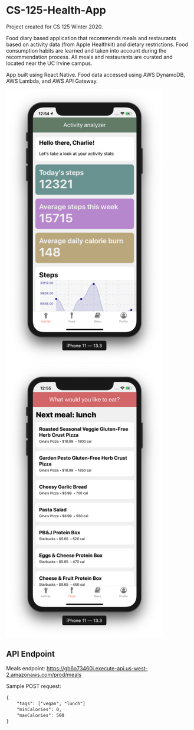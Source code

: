# CS-125-Health-App

Project created for CS 125 Winter 2020.

Food diary based application that recommends meals and restaurants based on activity data (from Apple Healthkit) and dietary restrictions. Food consumption habits are learned and taken into account during the recommendation process. All meals and restaurants are curated and located near the UC Irvine campus.

App built using React Native. Food data accessed using AWS DynamoDB, AWS Lambda, and AWS API Gateway.

<img src="Activity-screen.png" width="425"/> <img src="Diary-screen.png" width="425"/> 


## API Endpoint

Meals endpoint: https://gb6o73460i.execute-api.us-west-2.amazonaws.com/prod/meals

Sample POST request:
```
{
	"tags": ["vegan", "lunch"]
	"minCalories": 0,
	"maxCalories": 500
}
```

